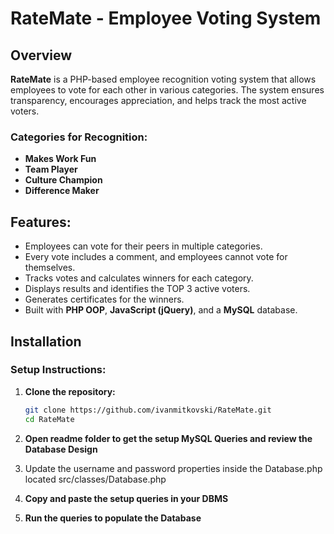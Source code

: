 # RateMate - Employee Voting System

## Overview
**RateMate** is a PHP-based employee recognition voting system that allows employees to vote for each other in various categories. The system ensures transparency, encourages appreciation, and helps track the most active voters.

### Categories for Recognition:
- **Makes Work Fun**
- **Team Player**
- **Culture Champion**
- **Difference Maker**

## Features:
- Employees can vote for their peers in multiple categories.
- Every vote includes a comment, and employees cannot vote for themselves.
- Tracks votes and calculates winners for each category.
- Displays results and identifies the TOP 3 active voters.
- Generates certificates for the winners.
- Built with **PHP OOP**, **JavaScript (jQuery)**, and a **MySQL** database.

## Installation

### Setup Instructions:

1. **Clone the repository:**
   ```bash
   git clone https://github.com/ivanmitkovski/RateMate.git
   cd RateMate
2. **Open readme folder to get the setup MySQL Queries and review the Database Design**

3. Update the username and password properties inside the Database.php located src/classes/Database.php

4. **Copy and paste the setup queries in your DBMS**

5. **Run the queries to populate the Database**
